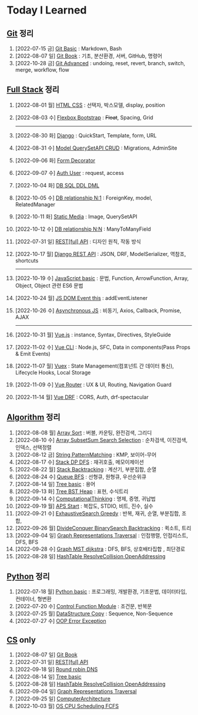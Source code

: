 # Today I Learned

## [Git](/Git/README.md) 정리

1. [2022-07-15 금] [Git Basic](./Git/0715_Git_basic.md) : Markdown, Bash
2. [2022-08-07 일] [Git Book](https://github.com/kimsixsue/CS-Study/blob/master/kimsixsue/Git_GitHub.md) : 기초, 분산환경, 서버, GitHub, 명령어
3. [2022-10-28 금] [Git Advanced](/Git/1028_Git_Advanced.md) : undoing, reset, revert, branch, switch, merge, workflow, flow

## [Full Stack](/Full_Stack/README.md) 정리

1. [2022-08-01 월] [HTML CSS](./Full_Stack/0801_HTML_CSS.md) : 선택자, 박스모델, display, position

2. [2022-08-03 수] [Flexbox Bootstrap](./Full_Stack/0803_Flexbox_Bootstrap.md) : ~~Float~~, Spacing, Grid

   ---

3. [2022-08-30 화] [Django](./Full_Stack/0830_Django_Template_VariableRouting.md) : QuickStart, Template, form, URL

4. [2022-08-31 수] [Model QuerySetAPI CRUD](./Full_Stack/0831_Django_Model_QuerySet_CRUD.md) : Migrations, AdminSite

5. [2022-09-06 화] [Form Decorator](./Full_Stack/0906_Django_Form_ModelForm.md)

6. [2022-09-07 수] [Auth User](./Full_Stack/0907_Django_Auth.md) : request, access

7. [2022-10-04 화] [DB SQL DDL DML](./Full_Stack/1004_DB_SQL.md)

8. [2022-10-05 수] [DB relationship N:1](./Full_Stack/1005_DB_relationship_N_1.md) : ForeignKey, model, RelatedManager

9. [2022-10-11 화] [Static Media](./Full_Stack/1011_Django_Static_Media.md) : Image, QuerySetAPI

10. [2022-10-12 수] [DB relationship N:N](./Full_Stack/1012_DB_relationship_N_N.md) : ManyToManyField

11. [2022-07-31 일] [REST[ful] API](https://github.com/kimsixsue/CS-Study/blob/master/kimsixsue/RESTful_API.md) : 디자인 원칙, 작동 방식

12. [2022-10-17 월] [Django REST API](./Full_Stack/1017_Django_REST_API.md) : JSON, DRF, ModelSerializer, 역참조, shortcuts

    ---

13. [2022-10-19 수] [JavaScript basic](./Full_Stack/1019_JavaScript_basic.md) : 문법, Function, ArrowFunction, Array, Object, Object 관련 ES6 문법

14. [2022-10-24 월] [JS DOM Event this](./Full_Stack/1024_JS_DOM_Event_this.md) : addEventListener

15. [2022-10-26 수] [Asynchronous JS](./Full_Stack/1026_Asynchronous_JS.md) : 비동기, Axios, Callback, Promise, AJAX

    ---

16. [2022-10-31 월] [Vue.js](./Full_Stack/1031_Vue.js.md) : instance, Syntax, Directives, StyleGuide

17. [2022-11-02 수] [Vue CLI](./Full_Stack/1102_Vue_CLI.md) : Node.js, SFC, Data in components(Pass Props & Emit Events)

18. [2022-11-07 월] [Vuex](./Full_Stack/1107_Vuex.md) : State Management(컴포넌트 간 데이터 통신), Lifecycle Hooks, Local Storage

19. [2022-11-09 수] [Vue Router](./Full_Stack/1109_Vue_Router.md) : UX & UI, Routing, Navigation Guard

20. [2022-11-14 월] [Vue DRF](./Full_Stack/1114_Vue_DRF.md) : CORS, Auth, drf-spectacular

## [Algorithm](/Algorithm/README.md) 정리

1. [2022-08-08 월] [Array Sort](./Algorithm/0808_Array_Sort.md) : 버블, 카운팅, 완전검색, 그리디
2. [2022-08-10 수] [Array SubsetSum Search Selection](./Algorithm/0810_Array_SubsetSum_Search_Selection.md) : 순차검색, 이진검색, 인덱스, 선택정렬
3. [2022-08-12 금] [String PatternMatching](./Algorithm/0812_String_PatternMatching.md) : KMP, 보이어-무어
4. [2022-08-17 수] [Stack DP DFS](./Algorithm/0817_Stack_DP_DFS.md) : 재귀호출, 메모이제이션
5. [2022-08-22 월] [Stack Backtracking](./Algorithm/0822_Stack_Backtracking.md) : 계산기, 부분집합, 순열
6. [2022-08-24 수] [Queue BFS](./Algorithm/0824_Queue_BFS.md) : 선형큐, 원형큐, 우선순위큐
7. [2022-08-14 일] [Tree basic](https://github.com/kimsixsue/CS-Study/blob/master/kimsixsue/Tree.md) : 용어
8. [2022-09-13 화] [Tree BST Heap](./Algorithm/0913_Tree_BST_Heap.md) : 표현, 수식트리
9. [2022-09-14 수] [ComputationalThinking](./Algorithm/0914_ComputationalThinking.md) : 명제, 증명, 귀납법
10. [2022-09-19 월] [APS Start](./Algorithm/0919_APS_Start.md) : 복잡도, STDIO, 비트, 진수, 실수
11. [2022-09-21 수] [ExhaustiveSearch Greedy](./Algorithm/0921_ExhaustiveSearch_Greedy.md) : 반복, 재귀, 순열, 부분집합, 조합,
12. [2022-09-26 월] [DivideConquer BinarySearch Backtracking](./Algorithm/0926_DivideConquer_BinarySearch_Backtracking.md) : 퀵소트, 트리
13. [2022-09-04 일] [Graph Representations Traversal](https://github.com/kimsixsue/CS-Study/blob/master/kimsixsue/Graph_Representations_Traversal.md) : 인접행렬, 인접리스트, DFS, BFS
14. [2022-09-28 수] [Graph MST dijkstra](./Algorithm/0928_Graph_MST_dijkstra.md) : DFS, BFS, 상호배타집합 , 최단경로
15. [2022-08-28 일] [HashTable ResolveCollision OpenAddressing](https://github.com/kimsixsue/CS-Study/blob/master/kimsixsue/Open_Addressing.md)

## [Python](/Python/README.md) 정리

1. [2022-07-18 월] [Python basic](/Python/0718_Python_basic.md) : 프로그래밍, 개발환경, 기초문법, 데이터타입, 컨테이너, 형변환
2. [2022-07-20 수] [Control Function Module](/Python/0720_control_function_module.md) : 조건문, 반복문
3. [2022-07-25 월] [DataStructure Copy](/Python/0725_data_structure_copy.md) : Sequence, Non-Sequence
4. [2022-07-27 수] [OOP Error Exception](/Python/0727_OOP_error_exception.md)

## [CS](https://github.com/kimsixsue/CS-Study/tree/master/kimsixsue) only

1. [2022-08-07 일] [Git Book](https://github.com/kimsixsue/CS-Study/blob/master/kimsixsue/Git_GitHub.md)
2. [2022-07-31 일] [REST[ful] API](https://github.com/kimsixsue/CS-Study/blob/master/kimsixsue/RESTful_API.md)
3. [2022-09-18 일] [Round robin DNS](https://github.com/kimsixsue/CS-Study/blob/master/kimsixsue/Round_robin_DNS.md)
4. [2022-08-14 일] [Tree basic](https://github.com/kimsixsue/CS-Study/blob/master/kimsixsue/Tree.md)
5. [2022-08-28 일] [HashTable ResolveCollision OpenAddressing](https://github.com/kimsixsue/CS-Study/blob/master/kimsixsue/Open_Addressing.md)
6. [2022-09-04 일] [Graph Representations Traversal](https://github.com/kimsixsue/CS-Study/blob/master/kimsixsue/Graph_Representations_Traversal.md)
7. [2022-09-25 일] [ComputerArchitecture](https://github.com/kimsixsue/CS-Study/blob/master/kimsixsue/Computer_Architecture.md)
8. [2022-10-03 월] [OS CPU Scheduling FCFS](https://github.com/kimsixsue/CS-Study/blob/master/kimsixsue/OS_CPU_Scheduling_FCFS.md)
